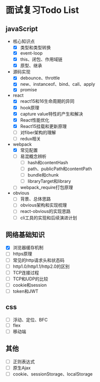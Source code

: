 # 面试复习Todo List

## javaScript

- 核心知识点
  - [x] 类型和类型转换
  - [x] event-loop
  - [x] this、闭包、作用域链
  - [x] 原型、继承

- 源码实现
  - [x] debounce、throttle
  - [x] new、instanceof、bind、call、apply
  - [x] promise

- react
  - [x] react15和16生命周期的异同
  - [x] hook原理
  - [x] capture value特性的产生和解决
  - [x] React性能优化
  - [x] React15挂载和更新原理
  - [ ] 对fiber架构的理解
  - [ ] redux相关

- webpack
  - [x] 常见配置
  - [ ] 易混概念辨析
      - [ ] hash和contentHash
      - [ ] path、publicPath和contentPath
      - [ ] bundle和chunk
      - [ ] libraryTarget和library
  - [ ] webpack_require打包原理

- obvious
  - [ ] 背景、总体思路
  - [ ] obvious架构和实现梳理
  - [ ] react-obvious的实现思路
  - [ ] cli工具的实现和后续演进计划

## 网络基础知识
- [x] 浏览器缓存机制
- [ ] https原理
- [ ] 常见的http请求头和状态码
- [ ] http1.0/http1.1/http2.0的区别
- [ ] TCP连接过程
- [ ] TCP和UDP的比较
- [ ] cookie和session
- [ ] token和JWT

## css
- [ ] 浮动、定位、BFC
- [ ] flex
- [ ] 移动端

## 其他
- [ ] 正则表达式
- [ ] 原生Ajax
- [ ] cookie、sessionStorage、localStorage
